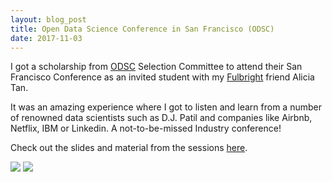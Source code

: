 ```yaml
---
layout: blog_post
title: Open Data Science Conference in San Francisco (ODSC)
date: 2017-11-03
---
```


I got a scholarship from [ODSC][odsc] Selection Committee to attend their San Francisco Conference as an invited student with my [Fulbright][fulbright] friend Alicia Tan. 

It was an amazing experience where I got to listen and learn from a number of renowned data scientists such as D.J. Patil and companies like Airbnb, Netflix, IBM or Linkedin. A not-to-be-missed Industry conference!

Check out the slides and material from the sessions [here](https://odsc.com/california/odsc-west-2017-details).

[odsc]: https://odsc.com/
[fulbright]: http://www.fulbright.ie/

<img class="post-image-bottom" src="{{ site.baseurl }}/images/odsc_poster.jpeg" />

<img class="post-image-bottom" src="{{ site.baseurl }}/images/odsc_google.jpeg" />